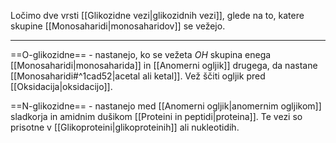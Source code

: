 Ločimo dve vrsti [[Glikozidne vezi|glikozidnih vezi]], glede na to, katere skupine [[Monosaharidi|monosaharidov]] se vežejo.

---

==O-glikozidne== - nastanejo, ko se vežeta $OH$ skupina enega [[Monosaharidi|monosaharida]] in [[Anomerni ogljik]] drugega, da nastane [[Monosaharidi#^1cad52|acetal ali ketal]].
Vež ščiti ogljik pred [[Oksidacija|oksidacijo]].

==N-glikozidne== - nastanejo med [[Anomerni ogljik|anomernim ogljikom]] sladkorja in amidnim dušikom [[Proteini in peptidi|proteina]]. Te vezi so prisotne v [[Glikoproteini|glikoproteinih]] ali nukleotidih.